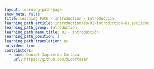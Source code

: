 ```yaml
---
layout: learning-path-page
show_meta: false
title: Learning Path - Introduction - Introducción
learning_path_article: introduction/es/01-introduction-es.asciidoc
learning_path_group: Introduction
learning_path_menu_title: 01 - Introducción
learning_path_position: 1
learning_path_translation: es
no_video: true
contributors:
  - name: Daniel Izquierdo Cortazar
    url: https://github.com/dicortazar
---
```

<!--- This file autogenerated from https://github.com/InnerSourceCommons/InnerSourceLearningPath/blob/master/scripts/generate_learning_path_markdown.js -->
